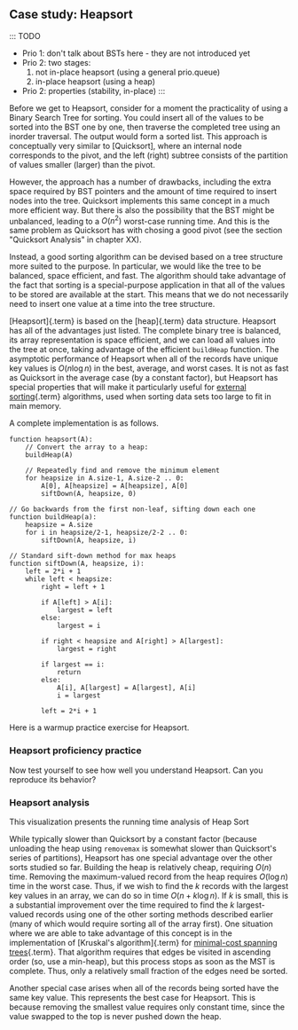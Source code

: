 
## Case study: Heapsort

::: TODO
- Prio 1: don't talk about BSTs here - they are not introduced yet
- Prio 2: two stages:
    1. not in-place heapsort (using a general prio.queue)
    2. in-place heapsort (using a heap)
- Prio 2: properties (stability, in-place)
:::

Before we get to Heapsort, consider for a moment the practicality of
using a Binary Search Tree for sorting. You could insert all of the
values to be sorted into the BST one by one, then traverse the completed
tree using an inorder traversal. The output would form a sorted list.
This approach is conceptually very similar to
[Quicksort], where
an internal node corresponds to the pivot, and the left (right) subtree
consists of the partition of values smaller (larger) than the pivot.

However, the approach has a number of drawbacks, including the extra
space required by BST pointers and the amount of time required to insert
nodes into the tree. Quicksort implements this same concept in a much
more efficient way. But there is also the possibility that the BST might
be unbalanced, leading to a $O(n^2)$ worst-case running time. And
this is the same problem as Quicksort has with chosing a good pivot (see
the section "Quicksort Analysis" in chapter XX).

Instead, a good sorting algorithm can be devised based on a tree
structure more suited to the purpose. In particular, we would like the
tree to be balanced, space efficient, and fast. The algorithm should
take advantage of the fact that sorting is a special-purpose application
in that all of the values to be stored are available at the start. This
means that we do not necessarily need to insert one value at a time into
the tree structure.

[Heapsort]{.term} is based on the
[heap]{.term} data structure.
Heapsort has all of the advantages just listed. The complete binary tree
is balanced, its array representation is space efficient, and we can
load all values into the tree at once, taking advantage of the efficient
`buildHeap` function. The asymptotic performance of Heapsort when all of
the records have unique key values is $O(n \log n)$ in the best,
average, and worst cases. It is not as fast as Quicksort in the average
case (by a constant factor), but Heapsort has special properties that
will make it particularly useful for
[external sorting](#external-sort){.term} algorithms,
used when sorting data sets too large to fit in main memory.

<inlineav id="heapsortCON" src="Sorting/heapsortCON.js" script="DataStructures/binaryheap.js" name="Heapsort Slideshow"/>

A complete implementation is as follows.


    function heapsort(A):
        // Convert the array to a heap:
        buildHeap(A)

        // Repeatedly find and remove the minimum element
        for heapsize in A.size-1, A.size-2 .. 0:
            A[0], A[heapsize] = A[heapsize], A[0]
            siftDown(A, heapsize, 0)

    // Go backwards from the first non-leaf, sifting down each one
    function buildHeap(a):
        heapsize = A.size
        for i in heapsize/2-1, heapsize/2-2 .. 0:
            siftDown(A, heapsize, i)

    // Standard sift-down method for max heaps
    function siftDown(A, heapsize, i):
        left = 2*i + 1
        while left < heapsize:
            right = left + 1

            if A[left] > A[i]:
                largest = left
            else:
                largest = i

            if right < heapsize and A[right] > A[largest]:
                largest = right

            if largest == i:
                return
            else:
                A[i], A[largest] = A[largest], A[i]
                i = largest

            left = 2*i + 1


Here is a warmup practice exercise for Heapsort.

<avembed id="HeapsortStepPRO" src="Sorting/HeapsortStepPRO.html" type="ka" name="Heapsort RemoveMax Proficiency Exercise"/>

### Heapsort proficiency practice

Now test yourself to see how well you understand Heapsort. Can you
reproduce its behavior?

<avembed id="heapsortPRO" src="Sorting/heapsortPRO.html" type="pe" name="Heapsort Proficiency Exercise"/>

### Heapsort analysis

This visualization presents the running time analysis of Heap Sort

<inlineav id="HeapSortAnalysisCON" src="Sorting/HeapSortAnalysisCON.js" script="DataStructures/binaryheap.js" name="Heapsort Analysis Slideshow" links="Sorting/HeapSortAnalysisCON.css"/>

While typically slower than Quicksort by a constant factor (because
unloading the heap using `removemax` is somewhat slower than
Quicksort's series of partitions), Heapsort has one special advantage
over the other sorts studied so far. Building the heap is relatively
cheap, requiring $O(n)$ time. Removing the maximum-valued record
from the heap requires $O(\log n)$ time in the worst case. Thus, if
we wish to find the $k$ records with the largest key values in an array,
we can do so in time $O(n + k \log n)$. If $k$ is small, this is a
substantial improvement over the time required to find the $k$
largest-valued records using one of the other sorting methods described
earlier (many of which would require sorting all of the array first).
One situation where we are able to take advantage of this concept is in
the implementation of
[Kruskal's algorithm]{.term} for
[minimal-cost spanning trees](#minimal-cost-spanning-tree){.term}.
That algorithm requires that edges be visited in ascending
order (so, use a min-heap), but this process stops as soon as the MST is
complete. Thus, only a relatively small fraction of the edges need be
sorted.

Another special case arises when all of the records being sorted have
the same key value. This represents the best case for Heapsort. This is
because removing the smallest value requires only constant time, since
the value swapped to the top is never pushed down the heap.

